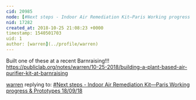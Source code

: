 ```yaml
---
cid: 20985
node: [#Next steps - Indoor Air Remediation Kit—Paris Working progress & Prototypes 18/09/18](../notes/cguerin/10-16-2018/next-steps-indoor-air-remediation-kit-paris-working-progress-prototypes-18-09-18)
nid: 17282
created_at: 2018-10-25 21:08:23 +0000
timestamp: 1540501703
uid: 1
author: [warren](../profile/warren)
---
```


Built one of these at a recent Barnraising!!! https://publiclab.org/notes/warren/10-25-2018/building-a-plant-based-air-purifier-kit-at-barnraising

[warren](../profile/warren) replying to: [#Next steps - Indoor Air Remediation Kit—Paris Working progress & Prototypes 18/09/18](../notes/cguerin/10-16-2018/next-steps-indoor-air-remediation-kit-paris-working-progress-prototypes-18-09-18)

